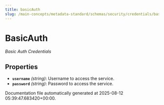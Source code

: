 ```yaml
---
title: basicAuth
slug: /main-concepts/metadata-standard/schemas/security/credentials/basicauth
---
```


# BasicAuth

*Basic Auth Credentials*

## Properties

- **`username`** *(string)*: Username to access the service.
- **`password`** *(string)*: Password to access the service.


Documentation file automatically generated at 2025-08-12 05:39:47.683420+00:00.
